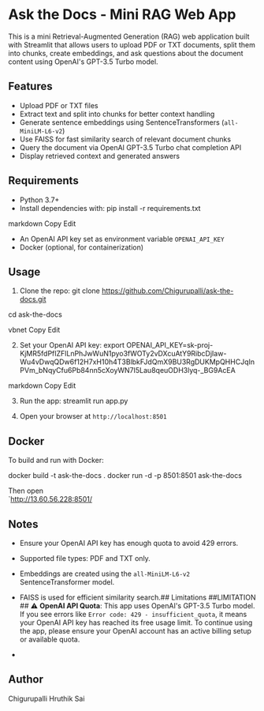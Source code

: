 # Ask the Docs - Mini RAG Web App

This is a mini Retrieval-Augmented Generation (RAG) web application built with Streamlit that allows users to upload PDF or TXT documents, split them into chunks, create embeddings, and ask questions about the document content using OpenAI's GPT-3.5 Turbo model.

## Features
- Upload PDF or TXT files
- Extract text and split into chunks for better context handling
- Generate sentence embeddings using SentenceTransformers (`all-MiniLM-L6-v2`)
- Use FAISS for fast similarity search of relevant document chunks
- Query the document via OpenAI GPT-3.5 Turbo chat completion API
- Display retrieved context and generated answers

## Requirements
- Python 3.7+
- Install dependencies with:
pip install -r requirements.txt

markdown
Copy
Edit
- An OpenAI API key set as environment variable `OPENAI_API_KEY`
- Docker (optional, for containerization)

## Usage

1. Clone the repo:
git clone https://github.com/Chigurupalli/ask-the-docs.git

cd ask-the-docs

vbnet
Copy
Edit

2. Set your OpenAI API key:
export OPENAI_API_KEY=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

markdown
Copy
Edit

3. Run the app:
streamlit run app.py

4. Open your browser at `http://localhost:8501`

## Docker

To build and run with Docker:

docker build -t ask-the-docs .
docker run -d -p 8501:8501 ask-the-docs



Then open  
`http://13.60.56.228:8501/


## Notes
- Ensure your OpenAI API key has enough quota to avoid 429 errors.
- Supported file types: PDF and TXT only.
- Embeddings are created using the `all-MiniLM-L6-v2` SentenceTransformer model.
- FAISS is used for efficient similarity search.## Limitations
##LIMITATION ##
⚠️ **OpenAI API Quota**: This app uses OpenAI's GPT-3.5 Turbo model. If you see errors like `Error code: 429 - insufficient_quota`, it means your OpenAI API key has reached its free usage limit. To continue using the app, please ensure your OpenAI account has an active billing setup or available quota.

- 

## Author
Chigurupalli Hruthik Sai






















